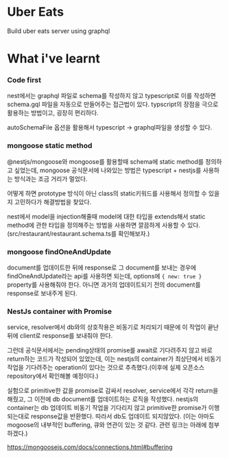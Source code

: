 # Uber Eats

Build uber eats server using graphql

# What i've learnt

### Code first

nest에서는 graphql 파일로 schema를 작성하지 않고 typescript로 이를 작성하면 schema.gql 파일을 자동으로 만들어주는 접근법이 있다. typscript의 장점을 극으로 활용하는 방법이고, 굉장히 편리하다.

autoSchemaFile 옵션을 활용해서 typescript -> graphql파일을 생성할 수 있다.

### mongoose static method

@nestjs/mongoose와 mongoose를 활용할때 schema에 static method를 정의하고 싶었는데, mongoose 공식문서에 나와있는 방법은 typescript + nestjs를 사용하는 방식과는 조금 거리가 멀었다.

어떻게 하면 prototype 방식이 아닌 class의 static키워드를 사용해서 정의할 수 있을지 고민하다가 해결방법을 찾았다.

nest에서 model을 injection해줄때 model에 대한 타입을 extends해서 static method에 관한 타입을 정의해주는 방법을 사용하면 깔끔하게 사용할 수 있다.(src/restaurant/restaurant.schema.ts를 확인해보자.)

### mongoose findOneAndUpdate

document를 업데이트한 뒤에 response로 그 document를 보내는 경우에 findOneAndUpdate라는 api를 사용하면 되는데, options에 `{ new: true }` property를 사용해줘야 한다. 아니면 과거의 업데이트되기 전의 document를 response로 보내주게 된다.

### NestJs container with Promise

service, resolver에서 db와의 상호작용은 비동기로 처리되기 때문에 이 작업이 끝난 뒤에 client로 response를 보내줘야 한다.

그런데 공식문서에서는 pending상태의 promise를 await로 기다려주지 않고 바로 return하는 코드가 작성되어 있었는데, 이는 nestjs의 container가 최상단에서 비동기 작업을 기다려주는 operation이 있다는 것으로 추측했다.(이후에 실제 오픈소스 repository에서 확인해볼 예정이다.)

실험으로 primitive한 값을 promise로 감싸서 resolver, service에서 각각 return을 해줬고, 그 이전에 db document를 업데이트하는 로직을 작성했다. nestjs의 container는 db 업데이트 비동기 작업을 기다리지 않고 primitive한 promise가 이행되는대로 response값을 반환했다. 따라서 db도 업데이트 되지않았다. (이는 아마도 mogoose의 내부적인 buffering, 큐와 연관이 있는 것 같다. 관련 링크는 아래에 첨부하겠다.)

https://mongoosejs.com/docs/connections.html#buffering
